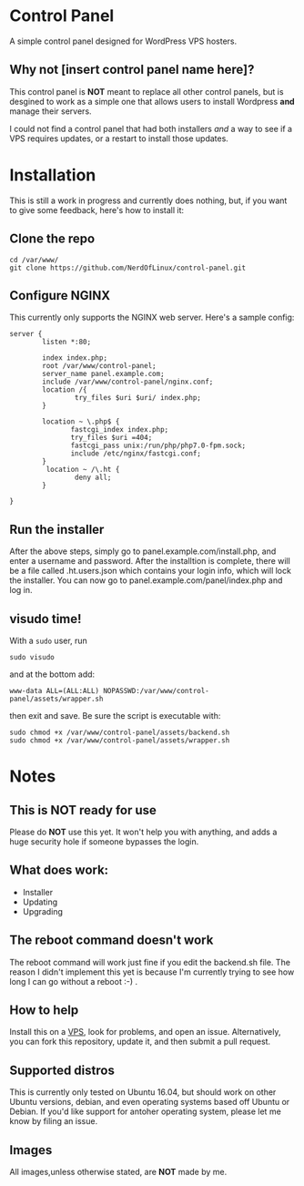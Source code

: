 # Control Panel
A simple control panel designed for WordPress VPS hosters.

##  Why not [insert control panel name here]?
This control panel is **NOT** meant to replace all other control panels, but is desgined to work as a simple one that allows users to install Wordpress **and** manage their servers. 

I could not find a control panel that had both installers *and* a way to see if a VPS requires updates, or a restart to install those updates. 

# Installation
This is still a work in progress and currently does nothing, but, if you want to give some feedback, here's how to install it:


## Clone the repo
```shell
cd /var/www/
git clone https://github.com/NerdOfLinux/control-panel.git
```

## Configure NGINX
This currently only supports the NGINX web server. Here's a sample config:

```nginx
server {
        listen *:80;

        index index.php;
        root /var/www/control-panel;
        server_name panel.example.com;
        include /var/www/control-panel/nginx.conf;
        location /{
                try_files $uri $uri/ index.php;
        }

        location ~ \.php$ {
               fastcgi_index index.php;
               try_files $uri =404;
               fastcgi_pass unix:/run/php/php7.0-fpm.sock;
               include /etc/nginx/fastcgi.conf;
        }
         location ~ /\.ht {
                deny all;
        }

}
```

## Run the installer
After the above steps, simply go to panel.example.com/install.php, and enter a username and password. After the installtion is complete, there will be a file called .ht.users.json which contains your login info, which will lock the installer. You can now go to panel.example.com/panel/index.php and log in.



## visudo time!
With a `sudo` user, run

```shell
sudo visudo
```

and at the bottom add:

```visudo
www-data ALL=(ALL:ALL) NOPASSWD:/var/www/control-panel/assets/wrapper.sh
```

then exit and save. Be sure the script is executable with:

```shell
sudo chmod +x /var/www/control-panel/assets/backend.sh
sudo chmod +x /var/www/control-panel/assets/wrapper.sh
```

# Notes
## This is NOT ready for use
Please do **NOT** use this yet. It won't help you with anything, and adds a huge security hole if someone bypasses the login.

## What does work:
* Installer
* Updating
* Upgrading

## The reboot command doesn't work
The reboot command will work just fine if you edit the backend.sh file. The reason I didn't implement this yet is because I'm currently trying to see how long I can go without a reboot :-) .

## How to help
Install this on a [VPS](https://m.do.co/c/f941d4888bfb), look for problems, and open an issue. Alternatively, you can fork this repository, update it, and then submit a pull request.

## Supported distros
This is currently only tested on Ubuntu 16.04, but should work on other Ubuntu versions, debian, and even operating systems based off Ubuntu or Debian. If you'd like support for antoher operating system, please let me know by filing an issue.

## Images
All images,unless otherwise stated, are **NOT** made by me.
